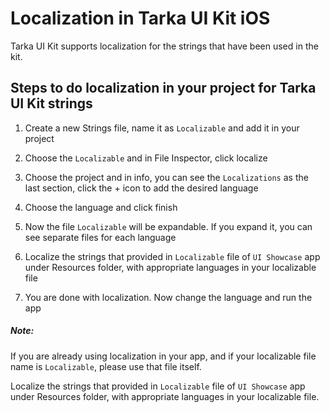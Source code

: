 # Localization in Tarka UI Kit iOS

Tarka UI Kit supports localization for the strings that have been used in the kit.

## Steps to do localization in your project for Tarka UI Kit strings

1. Create a new Strings file, name it as `Localizable` and add it in your project

2. Choose the `Localizable` and in File Inspector, click localize

3. Choose the project and in info, you can see the `Localizations` as the last section, click the + icon to add the desired language 

4. Choose the language and click finish

5. Now the file `Localizable` will be expandable. If you expand it, you can see separate files for each language

6. Localize the strings that provided in `Localizable` file of `UI Showcase` app under Resources folder, with appropriate languages in your localizable file

7. You are done with localization. Now change the language and run the app


##### Note:

If you are already using localization in your app, and if your localizable file name is `Localizable`, please use that file itself.

Localize the strings that provided in `Localizable` file of `UI Showcase` app under Resources folder, with appropriate languages in your localizable file.
